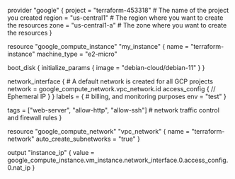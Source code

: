 provider "google" {
  project = "terraform-453318" # The name of the project you created
  region  = "us-central1" # The region where you want to create the resources
  zone    = "us-central1-a" # The zone where you want to create the resources
}

resource "google_compute_instance" "my_instance" {
  name         = "terraform-instance"
  machine_type = "e2-micro"

  boot_disk {
    initialize_params {
      image = "debian-cloud/debian-11"
    }
  }

  network_interface {
    # A default network is created for all GCP projects
    network = google_compute_network.vpc_network.id
    access_config {
      // Ephemeral IP
    }
  }
  labels = { # billing, and monitoring purposes
    env = "test"
  }

  tags = ["web-server", "allow-http", "allow-ssh"] # network traffic control and firewall rules
}

resource "google_compute_network" "vpc_network" {
  name                    = "terraform-network"
  auto_create_subnetworks = "true"
}

output "instance_ip" {
  value = google_compute_instance.vm_instance.network_interface.0.access_config.0.nat_ip
}